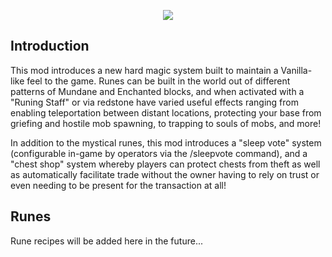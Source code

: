 <p align="center">
  <img src="https://i.imgur.com/CG7Wf6I.png">
</p>

## Introduction
This mod introduces a new hard magic system built to maintain a Vanilla-like feel to the game. Runes can be built in the world out of different patterns of Mundane and Enchanted blocks, and when activated with a "Runing Staff" or via redstone have varied useful effects ranging from enabling teleportation between distant locations, protecting your base from griefing and hostile mob spawning, to trapping to souls of mobs, and more!

In addition to the mystical runes, this mod introduces a "sleep vote" system (configurable in-game by operators via the /sleepvote command), and a "chest shop" system whereby players can protect chests from theft as well as automatically facilitate trade without the owner having to rely on trust or even needing to be present for the transaction at all!

## Runes

Rune recipes will be added here in the future...
